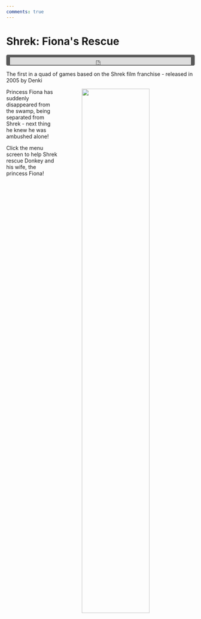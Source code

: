 ```yaml
---
comments: true
---
```


# Shrek: Fiona's Rescue

<div style="background-color: #595959; padding-bottom: 2px; padding-top: 7px; padding-left: 10px; padding-right: 10px; margin-bottom: 5px; margin-top: 7px; border-radius: 4px">
<iframe width="100%" height="20" scrolling="no" frameborder="no" allow="autoplay" src="https://w.soundcloud.com/player/?url=https%3A//api.soundcloud.com/tracks/1004747374&amp;color=000000&amp;inverse=true&amp;auto_play=true&amp;show_user=false"></iframe>
</div>

The first in a quad of games based on the Shrek film franchise - released in 2005 by Denki

<a href="https://denki.co.uk/sky/shrek/app.html"><img src="/assets/img/menus/shrek-fiona-rescue-menu.jpg" style="float: right; width: 60%; padding-left: 64px"></a>

Princess Fiona has suddenly disappeared from the swamp, being separated from Shrek - next thing he knew he was ambushed alone!

Click the menu screen to help Shrek rescue Donkey and his wife, the princess Fiona!